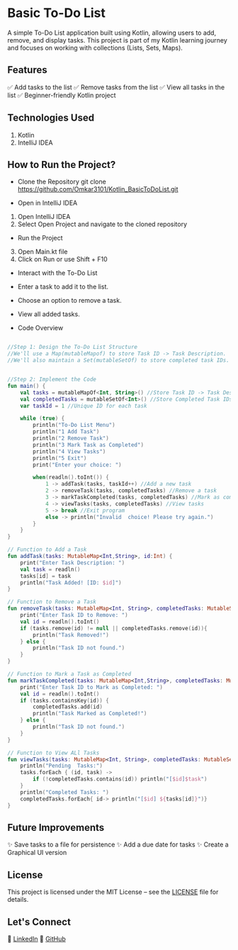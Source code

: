 
# Basic To-Do List

A simple To-Do List application built using Kotlin, allowing users to add, remove, and display tasks. This project is part of my Kotlin learning journey and focuses on working with collections (Lists, Sets, Maps).

## Features
✅ Add tasks to the list
✅ Remove tasks from the list
✅ View all tasks in the list
✅ Beginner-friendly Kotlin project

## Technologies Used
1. Kotlin
2. IntelliJ IDEA



## How to Run the Project?

* Clone the Repository
git clone https://github.com/Omkar3101/Kotlin_BasicToDoList.git

* Open in IntelliJ IDEA
1. Open IntelliJ IDEA
2. Select Open Project and navigate to the cloned repository



* Run the Project
3. Open Main.kt file
4. Click on Run or use Shift + F10

* Interact with the To-Do List

* Enter a task to add it to the list.

* Choose an option to remove a task.

* View all added tasks.


* Code Overview

``` kotlin

//Step 1: Design the To-Do List Structure
//We'll use a Map(mutableMapof) to store Task ID -> Task Description.
//We'll also maintain a Set(mutableSetOf) to store completed task IDs.


//Step 2: Implement the Code
fun main() {
    val tasks = mutableMapOf<Int, String>() //Store Task ID -> Task Description
    val completedTasks = mutableSetOf<Int>() //Store Completed Task IDs
    var taskId = 1 //Unique ID for each task

    while (true) {
        println("To-Do List Menu")
        println("1 Add Task")
        println("2 Remove Task")
        println("3 Mark Task as Completed")
        println("4 View Tasks")
        println("5 Exit")
        print("Enter your choice: ")

        when(readln().toInt()) {
            1 -> addTask(tasks, taskId++) //Add a new task
            2 -> removeTask(tasks, completedTasks) //Remove a task
            3 -> markTaskCompleted(tasks, completedTasks) //Mark as completed
            4 -> viewTasks(tasks, completedTasks) //View tasks
            5 -> break //Exit program
            else -> println("Invalid  choice! Please try again.")
        }
    }
}

// Function to Add a Task
fun addTask(tasks: MutableMap<Int,String>, id:Int) {
    print("Enter Task Description: ")
    val task = readln()
    tasks[id] = task
    println("Task Added! [ID: $id]")
}

// Function to Remove a Task
fun removeTask(tasks: MutableMap<Int, String>, completedTasks: MutableSet<Int>) {
    print("Enter Task ID to Remove: ")
    val id = readln().toInt()
    if (tasks.remove(id) != null || completedTasks.remove(id)){
        println("Task Removed!")
    } else {
        println("Task ID not found.")
    }
}

// Function to Mark a Task as Completed
fun markTaskCompleted(tasks: MutableMap<Int,String>, completedTasks: MutableSet<Int>) {
    print("Enter Task ID to Mark as Completed: ")
    val id = readln().toInt()
    if (tasks.containsKey(id)) {
        completedTasks.add(id)
        println("Task Marked as Completed!")
    } else {
        println("Task ID not found.")
    }
}

// Function to View ALl Tasks
fun viewTasks(tasks: MutableMap<Int, String>, completedTasks: MutableSet<Int>){
    println("Pending  Tasks:")
    tasks.forEach { (id, task) ->
        if (!completedTasks.contains(id)) println("[$id]$task")
    }
    println("Completed Tasks: ")
    completedTasks.forEach{ id-> println("[$id] ${tasks[id]}")}
}

```

## Future Improvements
✨ Save tasks to a file for persistence
✨ Add a due date for tasks
✨ Create a Graphical UI version

## License
This project is licensed under the MIT License – see the [LICENSE](https://github.com/Omkar3101/Kotlin5_BasicToDoList/blob/main/LICENSE) file for details.

## Let's Connect
🔹 [LinkedIn](https://www.linkedin.com/in/omkar3101/)
🔹 [GitHub](https://github.com/Omkar3101)
